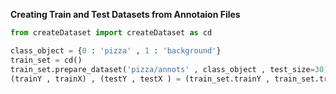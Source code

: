 **Creating Train and Test Datasets from Annotaion Files**


```py
from createDataset import createDataset as cd 

class_object = {0 : 'pizza' , 1 : 'background'}
train_set = cd()
train_set.prepare_dataset('pizza/annots' , class_object , test_size=30)
(trainY , trainX) , (testY , testX ) = (train_set.trainY , train_set.trainX ) , (train_set.testY , train_set.testX ) 
```
